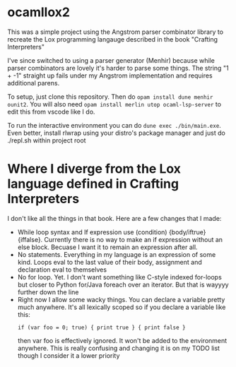 # ocamllox2

This was a simple project using the Angstrom parser combinator library to recreate the Lox programming langauge described in the book "Crafting Interpreters"

I've since switched to using a parser generator (Menhir) because while parser combinators are lovely it's harder to parse some things. The string "1 + -1" straight up fails under my Angstrom implementation and requires additional parens.

To setup, just clone this repository. Then do `opam install dune menhir ounit2`. 
You will also need `opam install merlin utop ocaml-lsp-server` to edit this from vscode like I do.

To run the interactive environment you can do `dune exec ./bin/main.exe`.
Even better, install rlwrap using your distro's package manager and just do ./repl.sh within project root

# Where I diverge from the Lox language defined in Crafting Interpreters

I don't like all the things in that book. Here are a few changes that I made:
- While loop syntax and If expression use (condition) {body/iftrue} {iffalse}.
  Currently there is no way to make an if expression without an else block. 
  Becuase I want it to remain an expression after all.
- No statements. Everything in my language is an expression of some kind.
  Loops eval to the last value of their body, assignment and declaration eval to themselves
- No for loop. Yet. I don't want something like C-style indexed for-loops but closer to Python for/Java foreach
  over an iterator. But that is wayyyy further down the line
- Right now I allow some wacky things. You can declare a variable pretty much anywhere.
  It's all lexically scoped so if you declare a variable like this:
  ```
  if (var foo = 0; true) { print true } { print false }
  ```
  then var foo is effectively ignored. It won't be added to the environment anywhere.
  This is really confusing and changing it is on my TODO list though I consider it a lower priority